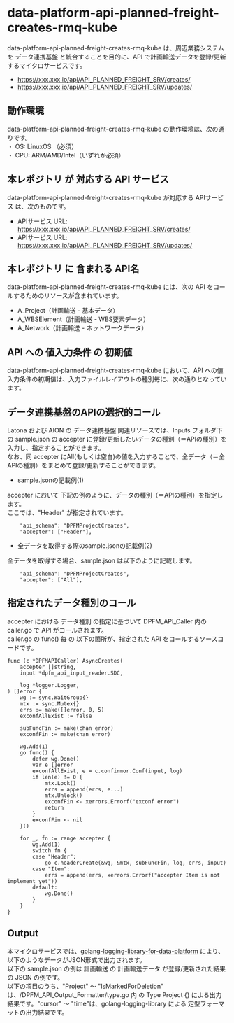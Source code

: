 # data-platform-api-planned-freight-creates-rmq-kube
data-platform-api-planned-freight-creates-rmq-kube は、周辺業務システム　を データ連携基盤 と統合することを目的に、API で計画輸送データを登録/更新するマイクロサービスです。

* https://xxx.xxx.io/api/API_PLANNED_FREIGHT_SRV/creates/
* https://xxx.xxx.io/api/API_PLANNED_FREIGHT_SRV/updates/

## 動作環境

data-platform-api-planned-freight-creates-rmq-kube の動作環境は、次の通りです。  
・ OS: LinuxOS （必須）  
・ CPU: ARM/AMD/Intel（いずれか必須）  

## 本レポジトリ が 対応する API サービス
data-platform-api-planned-freight-creates-rmq-kube が対応する APIサービス は、次のものです。

* APIサービス URL: https://xxx.xxx.io/api/API_PLANNED_FREIGHT_SRV/creates/
* APIサービス URL: https://xxx.xxx.io/api/API_PLANNED_FREIGHT_SRV/updates/

## 本レポジトリ に 含まれる API名
data-platform-api-planned-freight-creates-rmq-kube には、次の API をコールするためのリソースが含まれています。  

* A_Project（計画輸送 - 基本データ）
* A_WBSElement（計画輸送 - WBS要素データ）
* A_Network（計画輸送 - ネットワークデータ）

## API への 値入力条件 の 初期値
data-platform-api-planned-freight-creates-rmq-kube において、API への値入力条件の初期値は、入力ファイルレイアウトの種別毎に、次の通りとなっています。  

## データ連携基盤のAPIの選択的コール

Latona および AION の データ連携基盤 関連リソースでは、Inputs フォルダ下の sample.json の accepter に登録/更新したいデータの種別（＝APIの種別）を入力し、指定することができます。  
なお、同 accepter にAll(もしくは空白)の値を入力することで、全データ（＝全APIの種別）をまとめて登録/更新することができます。  

* sample.jsonの記載例(1)  

accepter において 下記の例のように、データの種別（＝APIの種別）を指定します。  
ここでは、"Header" が指定されています。    
  
```
	"api_schema": "DPFMProjectCreates",
	"accepter": ["Header"],
```
  
* 全データを取得する際のsample.jsonの記載例(2)  

全データを取得する場合、sample.json は以下のように記載します。  

```
	"api_schema": "DPFMProjectCreates",
	"accepter": ["All"],
```

## 指定されたデータ種別のコール

accepter における データ種別 の指定に基づいて DPFM_API_Caller 内の caller.go で API がコールされます。  
caller.go の func() 毎 の 以下の箇所が、指定された API をコールするソースコードです。  

```
func (c *DPFMAPICaller) AsyncCreates(
	accepter []string,
	input *dpfm_api_input_reader.SDC,

	log *logger.Logger,
) []error {
	wg := sync.WaitGroup{}
	mtx := sync.Mutex{}
	errs := make([]error, 0, 5)
	exconfAllExist := false

	subFuncFin := make(chan error)
	exconfFin := make(chan error)

	wg.Add(1)
	go func() {
		defer wg.Done()
		var e []error
		exconfAllExist, e = c.confirmor.Conf(input, log)
		if len(e) != 0 {
			mtx.Lock()
			errs = append(errs, e...)
			mtx.Unlock()
			exconfFin <- xerrors.Errorf("exconf error")
			return
		}
		exconfFin <- nil
	}()

	for _, fn := range accepter {
		wg.Add(1)
		switch fn {
		case "Header":
			go c.headerCreate(&wg, &mtx, subFuncFin, log, errs, input)
		case "Item":
			errs = append(errs, xerrors.Errorf("accepter Item is not implement yet"))
		default:
			wg.Done()
		}
	}
}
```

## Output  
本マイクロサービスでは、[golang-logging-library-for-data-platform](https://github.com/latonaio/golang-logging-library-for-data-platform) により、以下のようなデータがJSON形式で出力されます。  
以下の sample.json の例は 計画輸送 の 計画輸送データ が登録/更新された結果の JSON の例です。  
以下の項目のうち、"Project" ～ "IsMarkedForDeletion" は、/DPFM_API_Output_Formatter/type.go 内 の Type Project {} による出力結果です。"cursor" ～ "time"は、golang-logging-library による 定型フォーマットの出力結果です。  

```
```
